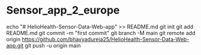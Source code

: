 # Sensor_app_2_europe
echo "# HelioHealth-Sensor-Data-Web-app" >> README.md git init git add README.md git commit -m "first commit" git branch -M main git remote add origin https://github.com/bhavyadureja25/HelioHealth-Sensor-Data-Web-app.git git push -u origin main
